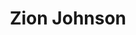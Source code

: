 ---
title: "Zion Johnson"
position: "Forward"
height: "6'0"
image: "https://placehold.co/80x80/png"
bio: "Athletic Wing player with explosive scoring capacity and excellent defense."
team: "16U"
--- 